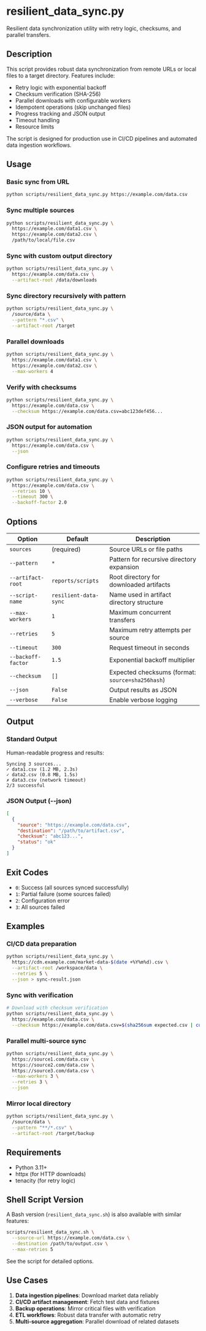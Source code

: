 # resilient_data_sync.py

Resilient data synchronization utility with retry logic, checksums, and parallel transfers.

## Description

This script provides robust data synchronization from remote URLs or local files to a target directory. Features include:

- Retry logic with exponential backoff
- Checksum verification (SHA-256)
- Parallel downloads with configurable workers
- Idempotent operations (skip unchanged files)
- Progress tracking and JSON output
- Timeout handling
- Resource limits

The script is designed for production use in CI/CD pipelines and automated data ingestion workflows.

## Usage

### Basic sync from URL

```bash
python scripts/resilient_data_sync.py https://example.com/data.csv
```

### Sync multiple sources

```bash
python scripts/resilient_data_sync.py \
  https://example.com/data1.csv \
  https://example.com/data2.csv \
  /path/to/local/file.csv
```

### Sync with custom output directory

```bash
python scripts/resilient_data_sync.py \
  https://example.com/data.csv \
  --artifact-root /data/downloads
```

### Sync directory recursively with pattern

```bash
python scripts/resilient_data_sync.py \
  /source/data \
  --pattern "*.csv" \
  --artifact-root /target
```

### Parallel downloads

```bash
python scripts/resilient_data_sync.py \
  https://example.com/data1.csv \
  https://example.com/data2.csv \
  --max-workers 4
```

### Verify with checksums

```bash
python scripts/resilient_data_sync.py \
  https://example.com/data.csv \
  --checksum https://example.com/data.csv=abc123def456...
```

### JSON output for automation

```bash
python scripts/resilient_data_sync.py \
  https://example.com/data.csv \
  --json
```

### Configure retries and timeouts

```bash
python scripts/resilient_data_sync.py \
  https://example.com/data.csv \
  --retries 10 \
  --timeout 300 \
  --backoff-factor 2.0
```

## Options

| Option | Default | Description |
|--------|---------|-------------|
| `sources` | (required) | Source URLs or file paths |
| `--pattern` | `*` | Pattern for recursive directory expansion |
| `--artifact-root` | `reports/scripts` | Root directory for downloaded artifacts |
| `--script-name` | `resilient-data-sync` | Name used in artifact directory structure |
| `--max-workers` | `1` | Maximum concurrent transfers |
| `--retries` | `5` | Maximum retry attempts per source |
| `--timeout` | `300` | Request timeout in seconds |
| `--backoff-factor` | `1.5` | Exponential backoff multiplier |
| `--checksum` | `[]` | Expected checksums (format: `source=sha256hash`) |
| `--json` | `False` | Output results as JSON |
| `--verbose` | `False` | Enable verbose logging |

## Output

### Standard Output

Human-readable progress and results:
```
Syncing 3 sources...
✓ data1.csv (1.2 MB, 2.3s)
✓ data2.csv (0.8 MB, 1.5s)
✗ data3.csv (network timeout)
2/3 successful
```

### JSON Output (--json)

```json
[
  {
    "source": "https://example.com/data.csv",
    "destination": "/path/to/artifact.csv",
    "checksum": "abc123...",
    "status": "ok"
  }
]
```

## Exit Codes

- `0`: Success (all sources synced successfully)
- `1`: Partial failure (some sources failed)
- `2`: Configuration error
- `3`: All sources failed

## Examples

### CI/CD data preparation

```bash
python scripts/resilient_data_sync.py \
  https://cdn.example.com/market-data-$(date +%Y%m%d).csv \
  --artifact-root /workspace/data \
  --retries 5 \
  --json > sync-result.json
```

### Sync with verification

```bash
# Download with checksum verification
python scripts/resilient_data_sync.py \
  https://example.com/data.csv \
  --checksum https://example.com/data.csv=$(sha256sum expected.csv | cut -d' ' -f1)
```

### Parallel multi-source sync

```bash
python scripts/resilient_data_sync.py \
  https://source1.com/data.csv \
  https://source2.com/data.csv \
  https://source3.com/data.csv \
  --max-workers 3 \
  --retries 3 \
  --json
```

### Mirror local directory

```bash
python scripts/resilient_data_sync.py \
  /source/data \
  --pattern "**/*.csv" \
  --artifact-root /target/backup
```

## Requirements

- Python 3.11+
- httpx (for HTTP downloads)
- tenacity (for retry logic)

## Shell Script Version

A Bash version (`resilient_data_sync.sh`) is also available with similar features:

```bash
scripts/resilient_data_sync.sh \
  --source-url https://example.com/data.csv \
  --destination /path/to/output.csv \
  --max-retries 5
```

See the script for detailed options.

## Use Cases

1. **Data ingestion pipelines**: Download market data reliably
2. **CI/CD artifact management**: Fetch test data and fixtures
3. **Backup operations**: Mirror critical files with verification
4. **ETL workflows**: Robust data transfer with automatic retry
5. **Multi-source aggregation**: Parallel download of related datasets

